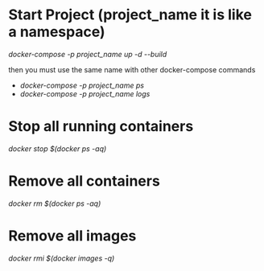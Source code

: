 
# Start Project (project_name it is like a namespace)
_docker-compose -p project_name up -d --build_

then you must use the same name with other docker-compose commands

* _docker-compose -p project_name ps_
* _docker-compose -p project_name logs_

# Stop all running containers

_docker stop $(docker ps -aq)_

# Remove all containers

_docker rm $(docker ps -aq)_

# Remove all images

_docker rmi $(docker images -q)_
